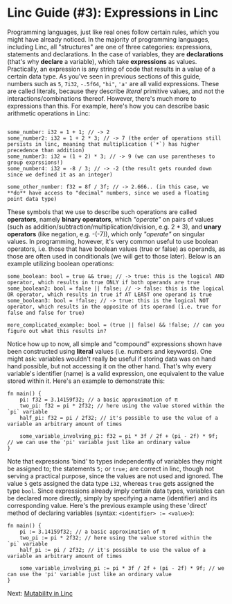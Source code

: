 # Linc Guide (#3): Expressions in Linc

Programming languages, just like real ones follow certain rules, which you might have already noticed. In the majority of programming languages, including Linc, all "structures" are one of three categories: expressions, statements and declarations. In the case of variables, they are **declarations** (that's why **declare** a variable), which take **expressions** as values. Practically, an expression is any string of code that results in a value of a certain data type. As you've seen in previous sections of this guide, numbers such as `5`, `7i32`, `-.5f64`, `"hi"`, `'a'` are all valid expressions. These are called literals, because they describe *literal* primitive values, and not the interactions/combinations thereof. However, there's much more to expressions than this. For example, here's how you can describe basic arithmetic operations in Linc:

```linc

some_number: i32 = 1 + 1; // -> 2
some_number2: i32 = 1 + 2 * 3; // -> 7 (the order of operations still persists in linc, meaning that multiplication (`*`) has higher precedence than addition)
some_number3: i32 = (1 + 2) * 3; // -> 9 (we can use parentheses to group exprssions!)
some_number4: i32 = -8 / 3; // -> -2 (the result gets rounded down since we defined it as an integer)

some_other_number: f32 = 8f / 3f; // -> 2.666.. (in this case, we **do** have access to "decimal" numbers, since we used a floating point data type)
```

These symbols that we use to describe such operations are called **operators**, namely **binary operators**, which *"operate"* on pairs of values (such as addition/subtraction/multiplication/division, e.g. 2 * 3), and **unary operators** (like negation, e.g. -(-7)), which only *"operate"* on singular values. In programming, however, it's very common useful to use boolean operators, i.e. those that have boolean values (true or false) as operands, as those are often used in conditionals (we will get to those later). Below is an example utilizing boolean operations:

```linc
some_boolean: bool = true && true; // -> true: this is the logical AND operator, which results in true ONLY if both operands are true
some_boolean2: bool = false || false; // -> false: this is the logical OR operator, which results in true if AT LEAST one operand is true
some_boolean3: bool = !false; // -> true: this is the logical NOT operator, which results in the opposite of its operand (i.e. true for false and false for true)

more_complicated_example: bool = (true || false) && !false; // can you figure out what this results in?
```

Notice how up to now, all simple and "compound" expressions shown have been constructed using **literal** values (i.e. numbers and keywords). One might ask: variables wouldn't really be useful if storing data was on hand hand possible, but not accessing it on the other hand. That's why every variable's identifier (name) is a valid expression, one equivalent to the value stored within it. Here's an example to demonstrate this:

```linc
fn main() {
    pi: f32 = 3.14159f32; // a basic approximation of π
    two_pi: f32 = pi * 2f32; // here using the value stored within the `pi` variable
    half_pi: f32 = pi / 2f32; // it's possible to use the value of a variable an arbitrary amount of times

    some_variable_involving_pi: f32 = pi * 3f / 2f + (pi - 2f) * 9f; // we can use the 'pi' variable just like an ordinary value
}
```

Note that expressions 'bind' to types independently of variables they might be assigned to; the statements `5;` or `true;` are correct in linc, though not serving a practical purpose, since the values are not used and ignored. The value `5` gets assigned the data type `i32`, whereas `true` gets assigned the type `bool`. Since expressions already imply certain data types, variables can be declared more directly, simply by specifying a name (identifier) and its corresponding value. Here's the previous example using these 'direct' method of declaring variables (syntax: `<identifier> := <value>`):

```linc
fn main() {
    pi := 3.14159f32; // a basic approximation of π
    two_pi := pi * 2f32; // here using the value stored within the `pi` variable
    half_pi := pi / 2f32; // it's possible to use the value of a variable an arbitrary amount of times

    some_variable_involving_pi := pi * 3f / 2f + (pi - 2f) * 9f; // we can use the 'pi' variable just like an ordinary value
}
```

Next: [Mutability in Linc](./4-mutability.md)